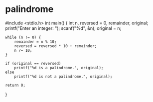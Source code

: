 # palindrome

#include <stdio.h>
int main() {
  int n, reversed = 0, remainder, original;
    printf("Enter an integer: ");
    scanf("%d", &n);
    original = n;

    while (n != 0) {
        remainder = n % 10;
        reversed = reversed * 10 + remainder;
        n /= 10;
    }

    if (original == reversed)
        printf("%d is a palindrome.", original);
    else
        printf("%d is not a palindrome.", original);

    return 0;
}
